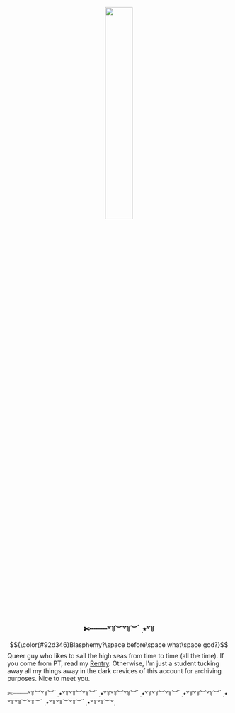 <!DOCTYPE html>

<p align=center>
  <img src='https://cdn.discordapp.com/attachments/873508544270442546/1260515157168095302/horropediaaa_smaller.png?ex=668f99b8&is=668e4838&hm=37157758ef3d35e18eccbfb1e3bcefc2a6d48564735753bcafadcfb6b8769e69&' width='35%'>
</p>
<h3 id=divide align='center'>
  ✄┈┈┈┈꒷꒦︶꒷꒦︶ ๋ ࣭ ⭑꒷꒦
</h3>
</html>

$${\color{#92d346}Blasphemy?\space before\space what\space god?}$$
Queer guy who likes to sail the high seas from time to time (all the time). If you come from PT, read my [Rentry](https://rentry.co/enrgyxentry). Otherwise, I'm just a student tucking away all my things away in the dark crevices of this account for archiving purposes. Nice to meet you.

  ✄┈┈┈┈꒷꒦︶꒷꒦︶ ๋ ࣭ ⭑꒷꒦꒷꒦︶꒷꒦︶ ๋ ࣭ ⭑꒷꒦꒷꒦︶꒷꒦︶ ๋ ࣭ ⭑꒷꒦꒷꒦︶꒷꒦︶ ๋ ࣭ ⭑꒷꒦꒷꒦︶꒷꒦︶ ๋ ࣭ ⭑꒷꒦꒷꒦︶꒷꒦︶ ๋ ࣭ ⭑꒷꒦꒷꒦︶꒷꒦︶ ๋ ࣭ ⭑꒷꒦꒷꒦︶꒷࣭
